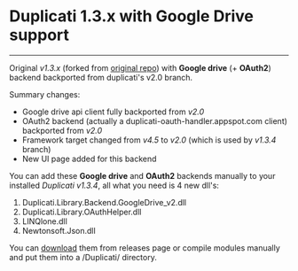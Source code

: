# Duplicati 1.3.x with Google Drive support
------

Original *v1.3.x* (forked from [original repo](https://github.com/duplicati/duplicati/tree/1.3.x)) with **Google drive** (+ **OAuth2**) backend backported from duplicati's v2.0 branch. 

Summary changes:
* Google drive api client fully backported from *v2.0*
* OAuth2 backend (actually a duplicati-oauth-handler.appspot.com client) backported from *v2.0*
* Framework target changed from *v4.5* to *v2.0* (which is used by *v1.3.4* branch)
* New UI page added for this backend

You can add these **Google drive** and **OAuth2** backends manually to your installed *Duplicati v1.3.4*, all what you need is 4 new dll's:
1. Duplicati.Library.Backend.GoogleDrive_v2.dll
2. Duplicati.Library.OAuthHelper.dll
3. LINQlone.dll
4. Newtonsoft.Json.dll

You can [download](https://github.com/Teq2/duplicati/releases/download/1.3.x/Duplicati.Library.Backend.GoogleDrive.zip) them from releases page or compile modules manually and put them into a /Duplicati/ directory.
